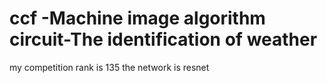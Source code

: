 # ccf -Machine image algorithm circuit-The identification of weather
 my competition rank is 135 the network is resnet
